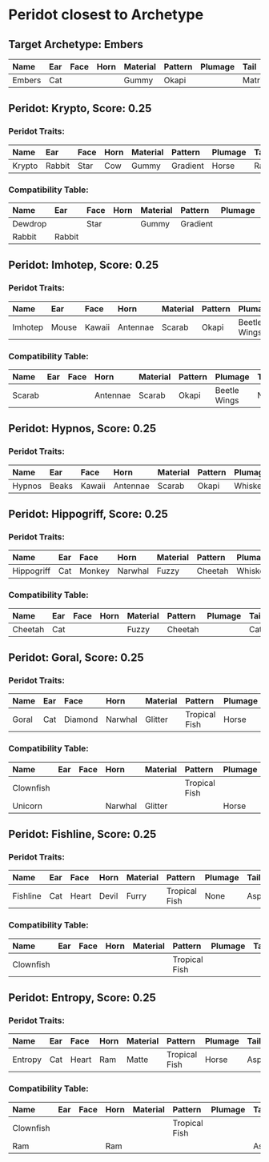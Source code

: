 # Peridot closest to Archetype

## Target Archetype: Embers
| Name   | Ear  | Face | Horn | Material | Pattern | Plumage | Tail   |
| :----- | :--- | :--- | :--- | :------- | :------ | :------ | :----- |
| Embers | Cat  |      |      | Gummy    | Okapi   |         | Matrix |

## Peridot: Krypto, Score: 0.25

### Peridot Traits:
| Name   | Ear    | Face | Horn | Material | Pattern  | Plumage | Tail   |
| :----- | :----- | :--- | :--- | :------- | :------- | :------ | :----- |
| Krypto | Rabbit | Star | Cow  | Gummy    | Gradient | Horse   | Rabbit |

### Compatibility Table:
| Name    | Ear    | Face | Horn | Material | Pattern  | Plumage | Tail   |
| :------ | :----- | :--- | :--- | :------- | :------- | :------ | :----- |
| Dewdrop |        | Star |      | Gummy    | Gradient |         |        |
| Rabbit  | Rabbit |      |      |          |          |         | Rabbit |

## Peridot: Imhotep, Score: 0.25

### Peridot Traits:
| Name    | Ear   | Face   | Horn     | Material | Pattern | Plumage      | Tail |
| :------ | :---- | :----- | :------- | :------- | :------ | :----------- | :--- |
| Imhotep | Mouse | Kawaii | Antennae | Scarab   | Okapi   | Beetle Wings | None |

### Compatibility Table:
| Name   | Ear  | Face | Horn     | Material | Pattern | Plumage      | Tail |
| :----- | :--- | :--- | :------- | :------- | :------ | :----------- | :--- |
| Scarab |      |      | Antennae | Scarab   | Okapi   | Beetle Wings | None |

## Peridot: Hypnos, Score: 0.25

### Peridot Traits:
| Name   | Ear   | Face   | Horn     | Material | Pattern | Plumage  | Tail |
| :----- | :---- | :----- | :------- | :------- | :------ | :------- | :--- |
| Hypnos | Beaks | Kawaii | Antennae | Scarab   | Okapi   | Whiskers | None |

## Peridot: Hippogriff, Score: 0.25

### Peridot Traits:
| Name       | Ear  | Face   | Horn    | Material | Pattern | Plumage  | Tail |
| :--------- | :--- | :----- | :------ | :------- | :------ | :------- | :--- |
| Hippogriff | Cat  | Monkey | Narwhal | Fuzzy    | Cheetah | Whiskers | Cat  |

### Compatibility Table:
| Name    | Ear  | Face | Horn | Material | Pattern | Plumage | Tail |
| :------ | :--- | :--- | :--- | :------- | :------ | :------ | :--- |
| Cheetah | Cat  |      |      | Fuzzy    | Cheetah |         | Cat  |

## Peridot: Goral, Score: 0.25

### Peridot Traits:
| Name  | Ear  | Face    | Horn    | Material | Pattern       | Plumage | Tail  |
| :---- | :--- | :------ | :------ | :------- | :------------ | :------ | :---- |
| Goral | Cat  | Diamond | Narwhal | Glitter  | Tropical Fish | Horse   | Horse |

### Compatibility Table:
| Name      | Ear  | Face | Horn    | Material | Pattern       | Plumage | Tail  |
| :-------- | :--- | :--- | :------ | :------- | :------------ | :------ | :---- |
| Clownfish |      |      |         |          | Tropical Fish |         |       |
| Unicorn   |      |      | Narwhal | Glitter  |               | Horse   | Horse |

## Peridot: Fishline, Score: 0.25

### Peridot Traits:
| Name     | Ear  | Face  | Horn  | Material | Pattern       | Plumage | Tail      |
| :------- | :--- | :---- | :---- | :------- | :------------ | :------ | :-------- |
| Fishline | Cat  | Heart | Devil | Furry    | Tropical Fish | None    | Asparagus |

### Compatibility Table:
| Name      | Ear  | Face | Horn | Material | Pattern       | Plumage | Tail |
| :-------- | :--- | :--- | :--- | :------- | :------------ | :------ | :--- |
| Clownfish |      |      |      |          | Tropical Fish |         |      |

## Peridot: Entropy, Score: 0.25

### Peridot Traits:
| Name    | Ear  | Face  | Horn | Material | Pattern       | Plumage | Tail      |
| :------ | :--- | :---- | :--- | :------- | :------------ | :------ | :-------- |
| Entropy | Cat  | Heart | Ram  | Matte    | Tropical Fish | Horse   | Asparagus |

### Compatibility Table:
| Name      | Ear  | Face | Horn | Material | Pattern       | Plumage | Tail      |
| :-------- | :--- | :--- | :--- | :------- | :------------ | :------ | :-------- |
| Clownfish |      |      |      |          | Tropical Fish |         |           |
| Ram       |      |      | Ram  |          |               |         | Asparagus |

